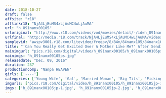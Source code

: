 ```yaml
---
date: 2018-10-27
draft: false
affsite: "r18"
afflinkr18: "NjA4LjEuMS4xLjAuMC4wLjAuMA"
url: "h_891nanx00105"
urloriginal: "http://www.r18.com/videos/vod/movies/detail/-/id=h_891nanx00105"
urlfinal: "http://media.r18.com/track/NjA4LjEuMS4xLjAuMC4wLjAuMA/videos/vod/movies/detail/-/id=h_891nanx00105"
samplevid: "awspv3001.r18.com/litevideo/freepv/8/84n/84nanx105/84nanx105_dmb_w.mp4"
title: "'Can You Really Get Excited Over A Mother Like Me?' After Sending Her Kid To Kindergarten, This Hot Married Woman Is Freed From Her Kids And Husband And So When She Gets Propositioned, Although She Refuses, Inside She's Filled With Lustful Joy Because It's Been A While Since She's Had Any Cock"
mainimgurl: "pics.r18.com/digital/video/h_891nanx00105/h_891nanx00105ps.jpg"
mainimgs: "h_891nanx00105ps.jpg"
releasedate: "Dec. 09, 2016"
duration: 237
productioncomp: "Nanpa HEAVEN"
girls: ['----']
categories: ['Young Wife', 'Gal', 'Married Woman', 'Big Tits', 'Picking Up Girls', 'Variety', 'Amateur', 'Nymphomaniac', 'Over 4 Hours']
imgurls: ['pics.r18.com/digital/video/h_891nanx00105/h_891nanx00105jp-1.jpg', 'pics.r18.com/digital/video/h_891nanx00105/h_891nanx00105jp-2.jpg', 'pics.r18.com/digital/video/h_891nanx00105/h_891nanx00105jp-3.jpg', 'pics.r18.com/digital/video/h_891nanx00105/h_891nanx00105jp-4.jpg', 'pics.r18.com/digital/video/h_891nanx00105/h_891nanx00105jp-5.jpg', 'pics.r18.com/digital/video/h_891nanx00105/h_891nanx00105jp-6.jpg', 'pics.r18.com/digital/video/h_891nanx00105/h_891nanx00105jp-7.jpg', 'pics.r18.com/digital/video/h_891nanx00105/h_891nanx00105jp-8.jpg', 'pics.r18.com/digital/video/h_891nanx00105/h_891nanx00105jp-9.jpg', 'pics.r18.com/digital/video/h_891nanx00105/h_891nanx00105jp-10.jpg', 'pics.r18.com/digital/video/h_891nanx00105/h_891nanx00105jp-11.jpg', 'pics.r18.com/digital/video/h_891nanx00105/h_891nanx00105jp-12.jpg', 'pics.r18.com/digital/video/h_891nanx00105/h_891nanx00105jp-13.jpg', 'pics.r18.com/digital/video/h_891nanx00105/h_891nanx00105jp-14.jpg', 'pics.r18.com/digital/video/h_891nanx00105/h_891nanx00105jp-15.jpg', 'pics.r18.com/digital/video/h_891nanx00105/h_891nanx00105jp-16.jpg', 'pics.r18.com/digital/video/h_891nanx00105/h_891nanx00105jp-17.jpg', 'pics.r18.com/digital/video/h_891nanx00105/h_891nanx00105jp-18.jpg', 'pics.r18.com/digital/video/h_891nanx00105/h_891nanx00105jp-19.jpg', 'pics.r18.com/digital/video/h_891nanx00105/h_891nanx00105jp-20.jpg']
imgs: ['h_891nanx00105jp-1.jpg', 'h_891nanx00105jp-2.jpg', 'h_891nanx00105jp-3.jpg', 'h_891nanx00105jp-4.jpg', 'h_891nanx00105jp-5.jpg', 'h_891nanx00105jp-6.jpg', 'h_891nanx00105jp-7.jpg', 'h_891nanx00105jp-8.jpg', 'h_891nanx00105jp-9.jpg', 'h_891nanx00105jp-10.jpg', 'h_891nanx00105jp-11.jpg', 'h_891nanx00105jp-12.jpg', 'h_891nanx00105jp-13.jpg', 'h_891nanx00105jp-14.jpg', 'h_891nanx00105jp-15.jpg', 'h_891nanx00105jp-16.jpg', 'h_891nanx00105jp-17.jpg', 'h_891nanx00105jp-18.jpg', 'h_891nanx00105jp-19.jpg', 'h_891nanx00105jp-20.jpg']
---
```

